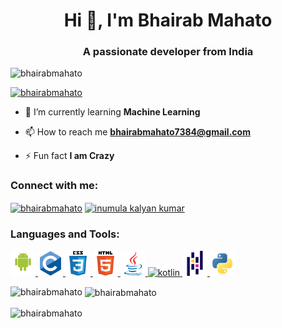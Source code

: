 
<h1 align="center">Hi 👋, I'm Bhairab Mahato</h1>
<h3 align="center">A passionate developer from India</h3>


<p align="left"> <img src="https://komarev.com/ghpvc/?username=bhairabmahato&label=Profile%20views&color=0e75b6&style=flat" alt="bhairabmahato" /> </p>

<p align="left"> <a href="https://twitter.com/bhairabmahato" target="blank"><img src="https://img.shields.io/twitter/follow/bhairabmahato?logo=twitter&style=for-the-badge" alt="bhairabmahato" /></a> </p>


- 🌱 I’m currently learning **Machine Learning**

- 📫 How to reach me **bhairabmahato7384@gmail.com**

- ⚡ Fun fact **I am Crazy**

<h3 align="left">Connect with me:</h3>
<p align="left">
<a href="https://twitter.com/bhairabmahato" target="blank"><img align="center" src="https://raw.githubusercontent.com/rahuldkjain/github-profile-readme-generator/master/src/images/icons/Social/twitter.svg" alt="bhairabmahato" height="30" width="40" /></a>
<a href="https://linkedin.com/in/inumula kalyan kumar" target="blank"><img align="center" src="https://raw.githubusercontent.com/rahuldkjain/github-profile-readme-generator/master/src/images/icons/Social/linked-in-alt.svg" alt="inumula kalyan kumar" height="30" width="40" /></a>
</p>

<h3 align="left">Languages and Tools:</h3>
<p align="left"> <a href="https://developer.android.com" target="_blank" rel="noreferrer"> <img src="https://raw.githubusercontent.com/devicons/devicon/master/icons/android/android-original-wordmark.svg" alt="android" width="40" height="40"/> </a> <a href="https://www.cprogramming.com/" target="_blank" rel="noreferrer"> <img src="https://raw.githubusercontent.com/devicons/devicon/master/icons/c/c-original.svg" alt="c" width="40" height="40"/> </a> <a href="https://www.w3schools.com/css/" target="_blank" rel="noreferrer"> <img src="https://raw.githubusercontent.com/devicons/devicon/master/icons/css3/css3-original-wordmark.svg" alt="css3" width="40" height="40"/> </a> <a href="https://www.w3.org/html/" target="_blank" rel="noreferrer"> <img src="https://raw.githubusercontent.com/devicons/devicon/master/icons/html5/html5-original-wordmark.svg" alt="html5" width="40" height="40"/> </a> <a href="https://www.java.com" target="_blank" rel="noreferrer"> <img src="https://raw.githubusercontent.com/devicons/devicon/master/icons/java/java-original.svg" alt="java" width="40" height="40"/> </a> <a href="https://kotlinlang.org" target="_blank" rel="noreferrer"> <img src="https://www.vectorlogo.zone/logos/kotlinlang/kotlinlang-icon.svg" alt="kotlin" width="40" height="40"/> </a> <a href="https://pandas.pydata.org/" target="_blank" rel="noreferrer"> <img src="https://raw.githubusercontent.com/devicons/devicon/2ae2a900d2f041da66e950e4d48052658d850630/icons/pandas/pandas-original.svg" alt="pandas" width="40" height="40"/> </a> <a href="https://www.python.org" target="_blank" rel="noreferrer"> <img src="https://raw.githubusercontent.com/devicons/devicon/master/icons/python/python-original.svg" alt="python" width="40" height="40"/> </a> </p>

<p><img align="left" src="https://github-readme-stats.vercel.app/api/top-langs?username=bhairabmahato&show_icons=true&locale=en&layout=compact" alt="bhairabmahato" /></p>

<p>&nbsp;<img align="center" src="https://github-readme-stats.vercel.app/api?username=bhairabmahato&show_icons=true&locale=en" alt="bhairabmahato" /></p>

<p><img align="center" src="https://github-readme-streak-stats.herokuapp.com/?user=bhairabmahato&" alt="bhairabmahato" /></p>
